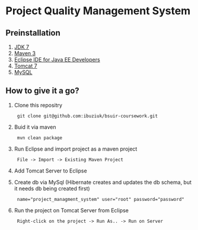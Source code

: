# Project Quality Management System
	
## Preinstallation

1. [JDK 7](http://www.oracle.com/technetwork/java/javase/downloads/jdk7-downloads-1880260.html)
2. [Maven 3](http://maven.apache.org/)
3. [Eclipse IDE for Java EE Developers](https://www.eclipse.org/downloads/)
4. [Tomcat 7](http://tomcat.apache.org/download-70.cgi)
5. [MySQL](http://www.mysql.com/)

## How to give it a go?

1. Clone this repositry
        
        git clone git@github.com:ibuziuk/bsuir-coursework.git
        
2. Buid it via maven
        
        mvn clean package
        
3. Run Eclipse and import project as a maven project
        
        File -> Import -> Existing Maven Project
        
4. Add Tomcat Server to Eclipse

5. Create db via MySql (Hibernate creates and updates the db schema, but it needs db being created first)
        
        name="project_managment_system" user="root" password="password"
        
6. Run the project on Tomcat Server from Eclipse
        
        Right-click on the project -> Run As.. -> Run on Server
